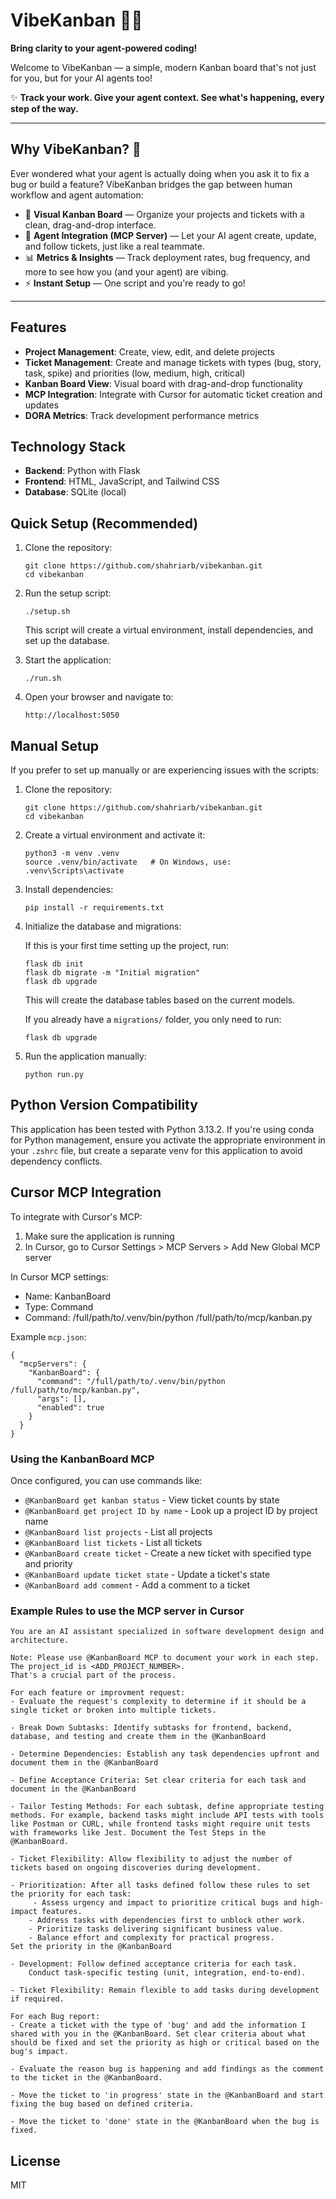 # VibeKanban 🚦🤖

**Bring clarity to your agent-powered coding!**

Welcome to VibeKanban — a simple, modern Kanban board that's not just for you, but for your AI agents too!

✨ **Track your work. Give your agent context. See what's happening, every step of the way.**

---

## Why VibeKanban? 🤔

Ever wondered what your agent is actually doing when you ask it to fix a bug or build a feature? VibeKanban bridges the gap between human workflow and agent automation:

- 📝 **Visual Kanban Board** — Organize your projects and tickets with a clean, drag-and-drop interface.
- 🤖 **Agent Integration (MCP Server)** — Let your AI agent create, update, and follow tickets, just like a real teammate.
- 📊 **Metrics & Insights** — Track deployment rates, bug frequency, and more to see how you (and your agent) are vibing.
- ⚡ **Instant Setup** — One script and you're ready to go!

---

## Features

- **Project Management**: Create, view, edit, and delete projects
- **Ticket Management**: Create and manage tickets with types (bug, story, task, spike) and priorities (low, medium, high, critical)
- **Kanban Board View**: Visual board with drag-and-drop functionality
- **MCP Integration**: Integrate with Cursor for automatic ticket creation and updates
- **DORA Metrics**: Track development performance metrics

## Technology Stack

- **Backend**: Python with Flask
- **Frontend**: HTML, JavaScript, and Tailwind CSS
- **Database**: SQLite (local)

## Quick Setup (Recommended)

1. Clone the repository:

   ```
   git clone https://github.com/shahriarb/vibekanban.git
   cd vibekanban
   ```

2. Run the setup script:

   ```
   ./setup.sh
   ```

   This script will create a virtual environment, install dependencies, and set up the database.

3. Start the application:

   ```
   ./run.sh
   ```

4. Open your browser and navigate to:
   ```
   http://localhost:5050
   ```

## Manual Setup

If you prefer to set up manually or are experiencing issues with the scripts:

1. Clone the repository:

   ```
   git clone https://github.com/shahriarb/vibekanban.git
   cd vibekanban
   ```

2. Create a virtual environment and activate it:

   ```
   python3 -m venv .venv
   source .venv/bin/activate   # On Windows, use: .venv\Scripts\activate
   ```

3. Install dependencies:

   ```
   pip install -r requirements.txt
   ```

4. Initialize the database and migrations:

   If this is your first time setting up the project, run:

   ```
   flask db init
   flask db migrate -m "Initial migration"
   flask db upgrade
   ```

   This will create the database tables based on the current models.

   If you already have a `migrations/` folder, you only need to run:

   ```
   flask db upgrade
   ```

5. Run the application manually:
   ```
   python run.py
   ```

## Python Version Compatibility

This application has been tested with Python 3.13.2. If you're using conda for Python management, ensure you activate the appropriate environment in your `.zshrc` file, but create a separate venv for this application to avoid dependency conflicts.

## Cursor MCP Integration

To integrate with Cursor's MCP:

1. Make sure the application is running
2. In Cursor, go to Cursor Settings > MCP Servers > Add New Global MCP server

In Cursor MCP settings:

- Name: KanbanBoard
- Type: Command
- Command: /full/path/to/.venv/bin/python /full/path/to/mcp/kanban.py

Example `mcp.json`:

```
{
  "mcpServers": {
    "KanbanBoard": {
      "command": "/full/path/to/.venv/bin/python /full/path/to/mcp/kanban.py",
      "args": [],
      "enabled": true
    }
  }
}
```

### Using the KanbanBoard MCP

Once configured, you can use commands like:

- `@KanbanBoard get kanban status` - View ticket counts by state
- `@KanbanBoard get project ID by name` - Look up a project ID by project name
- `@KanbanBoard list projects` - List all projects
- `@KanbanBoard list tickets` - List all tickets
- `@KanbanBoard create ticket` - Create a new ticket with specified type and priority
- `@KanbanBoard update ticket state` - Update a ticket's state
- `@KanbanBoard add comment` - Add a comment to a ticket

### Example Rules to use the MCP server in Cursor

```
You are an AI assistant specialized in software development design and architecture.

Note: Please use @KanbanBoard MCP to document your work in each step. The project_id is <ADD_PROJECT_NUMBER>.
That's a crucial part of the process.

For each feature or improvment request:
- Evaluate the request's complexity to determine if it should be a single ticket or broken into multiple tickets.

- Break Down Subtasks: Identify subtasks for frontend, backend, database, and testing and create them in the @KanbanBoard

- Determine Dependencies: Establish any task dependencies upfront and document them in the @KanbanBoard

- Define Acceptance Criteria: Set clear criteria for each task and document in the @KanbanBoard

- Tailor Testing Methods: For each subtask, define appropriate testing methods. For example, backend tasks might include API tests with tools like Postman or CURL, while frontend tasks might require unit tests with frameworks like Jest. Document the Test Steps in the @KanbanBoard.

- Ticket Flexibility: Allow flexibility to adjust the number of tickets based on ongoing discoveries during development.

- Prioritization: After all tasks defined follow these rules to set the priority for each task:
     - Assess urgency and impact to prioritize critical bugs and high-impact features.
    - Address tasks with dependencies first to unblock other work.
    - Prioritize tasks delivering significant business value.
    - Balance effort and complexity for practical progress.
Set the priority in the @KanbanBoard

- Development: Follow defined acceptance criteria for each task.
    Conduct task-specific testing (unit, integration, end-to-end).

- Ticket Flexibility: Remain flexible to add tasks during development if required.

For each Bug report:
- Create a ticket with the type of 'bug' and add the information I shared with you in the @KanbanBoard. Set clear criteria about what should be fixed and set the priority as high or critical based on the bug's impact.

- Evaluate the reason bug is happening and add findings as the comment to the ticket in the @KanbanBoard.

- Move the ticket to 'in progress' state in the @KanbanBoard and start fixing the bug based on defined criteria.

- Move the ticket to 'done' state in the @KanbanBoard when the bug is fixed.
```

## License

MIT
